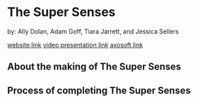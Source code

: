 # The Super Senses
by: Ally Dolan, Adam Goff, Tiara Jarrett, and Jessica Sellers


[website link](http://ec2-54-91-111-24.compute-1.amazonaws.com/Superheroes/home.html)
[video presentation link]()
[axosoft link](https://tjk9b.axosoft.com/?version=full)

## About the making of The Super Senses

## Process of completing The Super Senses
